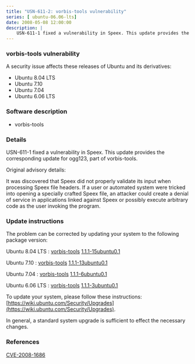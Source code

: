 ```yaml
---
title: "USN-611-2: vorbis-tools vulnerability"
series: [ ubuntu-06.06-lts]
date: 2008-05-08 12:00:00
description: |
    USN-611-1 fixed a vulnerability in Speex. This update provides the corresponding update for ogg123, part of vorbis-tools.
--- 
```

 
### vorbis-tools vulnerability

A security issue affects these releases of Ubuntu and its derivatives:

* Ubuntu 8.04 LTS
* Ubuntu 7.10
* Ubuntu 7.04
* Ubuntu 6.06 LTS

### Software description

* vorbis-tools 

### Details

USN-611-1 fixed a vulnerability in Speex. This update provides the corresponding update for ogg123, part of vorbis-tools.

Original advisory details:

 It was discovered that Speex did not properly validate its input when processing Speex file headers. If a user or automated system were tricked into opening a specially crafted Speex file, an attacker could create a denial of service in applications linked against Speex or possibly execute arbitrary code as the user invoking the program. 

### Update instructions

The problem can be corrected by updating your system to the following package version:

Ubuntu 8.04 LTS
 : [vorbis-tools](https://launchpad.net/ubuntu/+source/vorbis-tools) <span> [1.1.1-15ubuntu0.1](https://launchpad.net/ubuntu/+source/vorbis-tools/1.1.1-15ubuntu0.1) </span> 

Ubuntu 7.10
 : [vorbis-tools](https://launchpad.net/ubuntu/+source/vorbis-tools) <span> [1.1.1-13ubuntu0.1](https://launchpad.net/ubuntu/+source/vorbis-tools/1.1.1-13ubuntu0.1) </span> 

Ubuntu 7.04
 : [vorbis-tools](https://launchpad.net/ubuntu/+source/vorbis-tools) <span> [1.1.1-6ubuntu0.1](https://launchpad.net/ubuntu/+source/vorbis-tools/1.1.1-6ubuntu0.1) </span> 

Ubuntu 6.06 LTS
 : [vorbis-tools](https://launchpad.net/ubuntu/+source/vorbis-tools) <span> [1.1.1-3ubuntu0.1](https://launchpad.net/ubuntu/+source/vorbis-tools/1.1.1-3ubuntu0.1) </span> 

To update your system, please follow these instructions: [https://wiki.ubuntu.com/Security/Upgrades](https://wiki.ubuntu.com/Security/Upgrades).

In general, a standard system upgrade is sufficient to effect the necessary changes. 

### References

 [CVE-2008-1686](http://people.ubuntu.com/~ubuntu-security/cve/CVE-2008-1686)
 
